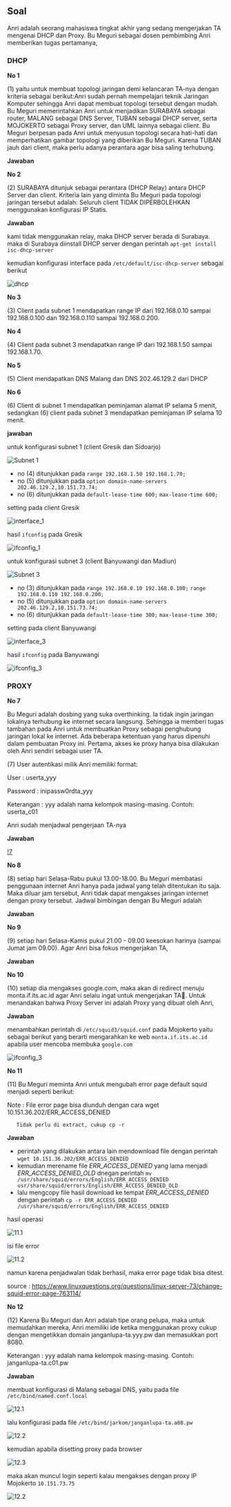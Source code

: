 
## Soal


Anri adalah seorang mahasiswa tingkat akhir yang sedang mengerjakan TA mengenai DHCP dan Proxy. Bu Meguri sebagai dosen pembimbing Anri memberikan tugas pertamanya, 

### DHCP
**No 1**

(1) yaitu untuk membuat topologi jaringan demi kelancaran TA-nya dengan kriteria sebagai berikut:Anri sudah pernah mempelajari teknik Jaringan Komputer sehingga Anri dapat membuat topologi tersebut dengan mudah. Bu Meguri memerintahkan Anri untuk menjadikan SURABAYA sebagai router, MALANG sebagai DNS Server, TUBAN sebagai DHCP server, serta MOJOKERTO sebagai Proxy server, dan UML lainnya sebagai client. Bu Meguri berpesan pada Anri untuk menyusun topologi secara hati-hati dan memperhatikan gambar topologi yang diberikan Bu Meguri. Karena TUBAN jauh dari client, maka perlu adanya perantara agar bisa saling terhubung. 


**Jawaban**


**No 2**

(2) SURABAYA ditunjuk sebagai perantara (DHCP Relay) antara DHCP Server dan client. Kriteria lain yang diminta Bu Meguri pada topologi jaringan tersebut adalah: Seluruh client TIDAK DIPERBOLEHKAN menggunakan konfigurasi IP Statis. 


**Jawaban**

kami tidak menggunakan relay, maka DHCP server berada di Surabaya. 
maka di Surabaya diinstall DHCP server dengan perintah `apt-get install isc-dhcp-server`

kemudian konfigurasi interface pada `/etc/default/isc-dhcp-server` sebagai berikut

![dhcp](https://github.com/wardahnab/Jarkom_Modul3_Lapres_A08/blob/main/jarkom%20soal%20shift%202/2.1.png)


**No 3**

(3) Client pada subnet 1 mendapatkan range IP dari 192.168.0.10 sampai 192.168.0.100 dan 192.168.0.110 sampai 192.168.0.200.

**No 4**

(4) Client pada subnet 3 mendapatkan range IP dari 192.168.1.50 sampai 192.168.1.70.

**No 5**

(5) Client mendapatkan DNS Malang dan DNS 202.46.129.2 dari DHCP

**No 6**

(6) Client di subnet 1 mendapatkan peminjaman alamat IP selama 5 menit, sedangkan (6) client pada subnet 3 mendapatkan peminjaman IP selama 10 menit.


**jawaban**

untuk konfigurasi subnet 1 (client Gresik dan Sidoarjo)

![Subnet 1](https://github.com/wardahnab/Jarkom_Modul3_Lapres_A08/blob/main/jarkom%20soal%20shift%202/3.1.png)
- no (4) ditunjukkan pada `range 192.168.1.50 192.168.1.70;` 
- no (5) ditunjukkan pada `option domain-name-servers 202.46.129.2,10.151.73.74;`
- no (6) ditunjukkan pada `default-lease-time 600;` `max-lease-time 600;`

setting pada client Gresik

![interface_1](https://github.com/wardahnab/Jarkom_Modul3_Lapres_A08/blob/main/jarkom%20soal%20shift%202/inf_gresik.png)

hasil `ifconfig` pada Gresik

![ifconfig_1](https://github.com/wardahnab/Jarkom_Modul3_Lapres_A08/blob/main/jarkom%20soal%20shift%202/ifc_gresik.png)


untuk konfigurasi subnet 3 (client Banyuwangi dan Madiun)

![Subnet 3](https://github.com/wardahnab/Jarkom_Modul3_Lapres_A08/blob/main/jarkom%20soal%20shift%202/4.1.png)
- no (3) ditunjukkan pada `range 192.168.0.10 192.168.0.100;` `range 192.168.0.110 192.168.0.200;` 
- no (5) ditunjukkan pada `option domain-name-servers 202.46.129.2,10.151.73.74;`
- no (6) ditunjukkan pada `default-lease-time 300;` `max-lease-time 300;`

setting pada client Banyuwangi

![interface_3](https://github.com/wardahnab/Jarkom_Modul3_Lapres_A08/blob/main/jarkom%20soal%20shift%202/inf_banyuwangi.png)

hasil `ifconfig` pada Banyuwangi

![ifconfig_3](https://github.com/wardahnab/Jarkom_Modul3_Lapres_A08/blob/main/jarkom%20soal%20shift%202/ifc_banyuwangi.png)


### PROXY
**No 7**

Bu Meguri adalah dosbing yang suka overthinking. Ia tidak ingin jaringan lokalnya terhubung ke internet secara langsung. Sehingga ia memberi tugas tambahan pada Anri untuk membuatkan Proxy sebagai penghubung jaringan lokal ke internet. Ada beberapa ketentuan yang harus dipenuhi dalam pembuatan Proxy ini. Pertama, akses ke proxy hanya bisa dilakukan oleh Anri sendiri sebagai user TA. 


(7) User autentikasi milik Anri memiliki format:

User : userta_yyy

Password : inipassw0rdta_yyy

Keterangan : yyy adalah nama kelompok masing-masing. Contoh: userta_c01

Anri sudah menjadwal pengerjaan TA-nya


**Jawaban**

[!7](https://github.com/wardahnab/Jarkom_Modul3_Lapres_A08/blob/main/jarkom%20soal%20shift%202/7.1.png)



**No 8**

(8) setiap hari Selasa-Rabu pukul 13.00-18.00. Bu Meguri membatasi penggunaan internet Anri hanya pada jadwal yang telah ditentukan itu saja. Maka diluar jam tersebut, Anri tidak dapat mengakses jaringan internet dengan proxy tersebut. Jadwal bimbingan dengan Bu Meguri adalah 


**Jawaban**


**No 9**

(9) setiap hari Selasa-Kamis pukul 21.00 - 09.00 keesokan harinya (sampai Jumat jam 09.00). Agar Anri bisa fokus mengerjakan TA, 


**Jawaban**


**No 10**

(10) setiap dia mengakses google.com, maka akan di redirect menuju monta.if.its.ac.id agar Anri selalu ingat untuk mengerjakan TA🙂.
Untuk menandakan bahwa Proxy Server ini adalah Proxy yang dibuat oleh Anri, 


**Jawaban**

menambahkan perintah di `/etc/squid3/squid.conf` pada Mojokerto yaitu sebagai berikut yang berarti mengarahkan ke web `monta.if.its.ac.id` apabila user mencoba membuka `google.com`

![ifconfig_3](https://github.com/wardahnab/Jarkom_Modul3_Lapres_A08/blob/main/jarkom%20soal%20shift%202/10.1.png)


**No 11**

(11) Bu Meguri meminta Anri untuk mengubah error page default squid menjadi seperti berikut:

Note : File error page bisa diunduh dengan cara wget 10.151.36.202/ERR_ACCESS_DENIED

       Tidak perlu di extract, cukup cp -r



**Jawaban**

- perintah yang dilakukan antara lain mendownload file dengan perintah `wget 10.151.36.202/ERR_ACCESS_DENIED`
- kemudian merename file *ERR_ACCESS_DENIED* yang lama menjadi *ERR_ACCESS_DENIED_OLD* dnegan perintah `mv /usr/share/squid/errors/English/ERR_ACCESS_DENIED usr/share/squid/errors/English/ERR_ACCESS_DENIED_OLD`
- lalu mengcopy file hasil download ke tempat *ERR_ACCESS_DENIED* dengan perintah `cp -r ERR_ACCESS_DENIED /usr/share/squid/errors/English/ERR_ACCESS_DENIED`


hasil operasi

![11.1](https://github.com/wardahnab/Jarkom_Modul3_Lapres_A08/blob/main/jarkom%20soal%20shift%202/11.2.png)

isi file error

![11.2](https://github.com/wardahnab/Jarkom_Modul3_Lapres_A08/blob/main/jarkom%20soal%20shift%202/11.3.png)

namun karena penjadwalan tidak berhasil, maka error page tidak bisa ditest.

source : https://www.linuxquestions.org/questions/linux-server-73/change-squid-error-page-763114/

**No 12**

(12) Karena Bu Meguri dan Anri adalah tipe orang pelupa, maka untuk memudahkan mereka, Anri memiliki ide ketika menggunakan proxy cukup dengan mengetikkan domain janganlupa-ta.yyy.pw dan memasukkan port 8080. 

Keterangan : yyy adalah nama kelompok masing-masing. Contoh: janganlupa-ta.c01.pw


**Jawaban**

membuat konfigurasi di Malang sebagai DNS, yaitu pada file `/etc/bind/named.conf.local`

![12.1](https://github.com/wardahnab/Jarkom_Modul3_Lapres_A08/blob/main/jarkom%20soal%20shift%202/12.1.png)

lalu konfigurasi pada file `/etc/bind/jarkom/janganlupa-ta.a08.pw`

![12.2](https://github.com/wardahnab/Jarkom_Modul3_Lapres_A08/blob/main/jarkom%20soal%20shift%202/12.2.png)

kemudian apabila disetting proxy pada browser

![12.3](https://github.com/wardahnab/Jarkom_Modul3_Lapres_A08/blob/main/jarkom%20soal%20shift%202/12.3.png)

maka akan muncul login seperti kalau mengakses dengan proxy IP Mojokerto `10.151.73.75`

![12.2](https://github.com/wardahnab/Jarkom_Modul3_Lapres_A08/blob/main/jarkom%20soal%20shift%202/12.4.png)




